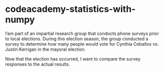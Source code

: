 # codeacademy-statistics-with-numpy

I’am part of an impartial research group that conducts phone surveys prior to local elections. During this election season, the group conducted a survey to determine how many people would vote for Cynthia Ceballos vs. Justin Kerrigan in the mayoral election.

Now that the election has occurred, I want to compare the survey responses to the actual results.

